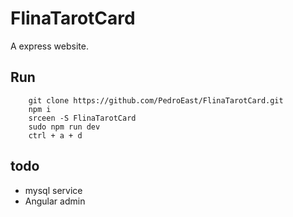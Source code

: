 # FlinaTarotCard

A express website.

## Run
        git clone https://github.com/PedroEast/FlinaTarotCard.git
        npm i
        srceen -S FlinaTarotCard
        sudo npm run dev
        ctrl + a + d

## todo
- mysql service
- Angular admin
